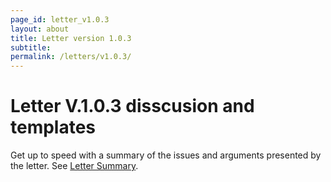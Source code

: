```yaml
---
page_id: letter_v1.0.3
layout: about
title: Letter version 1.0.3
subtitle: 
permalink: /letters/v1.0.3/
---
```


# Letter V.1.0.3 disscusion and templates

Get up to speed with a summary of the issues and arguments presented by the letter. See [Letter Summary](/letters/v1_0_3_summary).